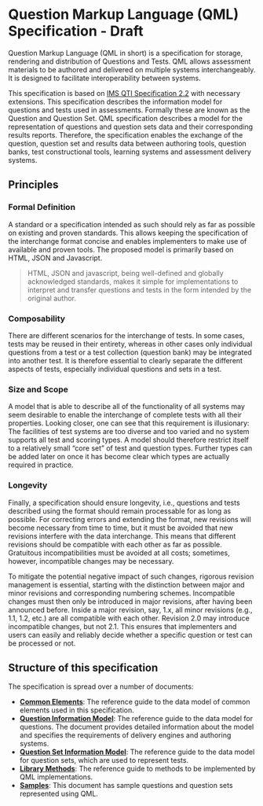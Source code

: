# Question Markup Language (QML) Specification - Draft

Question Markup Language (QML in short) is a specification for storage, rendering and distribution of Questions and Tests. QML allows assessment materials to be authored and delivered on multiple systems interchangeably. It is designed to facilitate interoperability between systems.

This specification is based on [IMS QTI Specification 2.2](http://www.imsglobal.org/question/index.html#version2.2) with necessary extensions. This specification describes the information model for questions and tests used in assessments. Formally these are known as the Question and Question Set. QML specification describes a model for the representation of questions and question sets data and their corresponding results reports. Therefore, the specification enables the exchange of the question, question set and results data between authoring tools, question banks, test constructional tools, learning systems and assessment delivery systems.

## Principles

### Formal Definition
A standard or a specification intended as such should rely as far as possible on existing and proven standards. This allows keeping the specification of the interchange format concise and enables implementers to make use of available and proven tools. The proposed model is primarily based on HTML, JSON and Javascript. 

> HTML, JSON and javascript, being well-defined and globally acknowledged standards, makes it simple for implementations to interpret and transfer questions and tests in the form intended by the original author.

### Composability
There are different scenarios for the interchange of tests. In some cases, tests may be reused in their entirety, whereas in other cases only individual questions from a test or a test collection (question bank) may be integrated into another test. It is therefore essential to clearly separate the different aspects of tests, especially individual questions and sets in a test.

### Size and Scope
A model that is able to describe all of the functionality of all systems may seem desirable to enable the interchange of complete tests with all their properties. Looking closer, one can see that this requirement is illusionary: The facilities of test systems are too diverse and too varied and no system supports all test and scoring types. A model should therefore restrict itself to a relatively small “core set” of test and question types. Further types can be added later on once it has become clear which types are actually required in practice. 

### Longevity
Finally, a specification should ensure longevity, i.e., questions and tests described using the format should remain processable for as long as possible. For correcting errors and extending the format, new revisions will become necessary from time to time, but it must be avoided that new revisions interfere with the data interchange. This means that different revisions should be compatible with each other as far as possible. Gratuitous incompatibilities must be avoided at all costs; sometimes, however, incompatible changes may be necessary.	 

To mitigate the potential negative impact of such changes, rigorous revision management is essential, starting with the distinction between major and minor revisions and corresponding numbering schemes. Incompatible changes must then only be introduced in major revisions, after having been announced before. Inside a major revision, say, 1.x, all minor revisions (e.g., 1.1, 1.2, etc.) are all compatible with each other. Revision 2.0 may introduce incompatible changes, but not 2.1. This ensures that implementers and users can easily and reliably decide whether a specific question or test can be processed or not.

## Structure of this specification
The specification is spread over a number of documents:

- [**Common Elements**](https://github.com/sunbird-specs/qml/blob/master/v1/common.md): The reference guide to the data model of common elements used in this specification.
- [**Question Information Model**](https://github.com/sunbird-specs/qml/blob/master/v1/question.md): The reference guide to the data model for questions. The document provides detailed information about the model and specifies the requirements of delivery engines and authoring systems.
- [**Question Set Information Model**](https://github.com/sunbird-specs/qml/blob/master/v1/questionSet.md): The reference guide to the data model for question sets, which are used to represent tests.
- [**Library Methods**](https://github.com/sunbird-specs/qml/blob/master/v1/methods.md): The reference guide to methods to be implemented by QML implementations.
- [**Samples**](https://github.com/sunbird-specs/qml/tree/master/v1/samples): This document has sample questions and question sets represented using QML.


